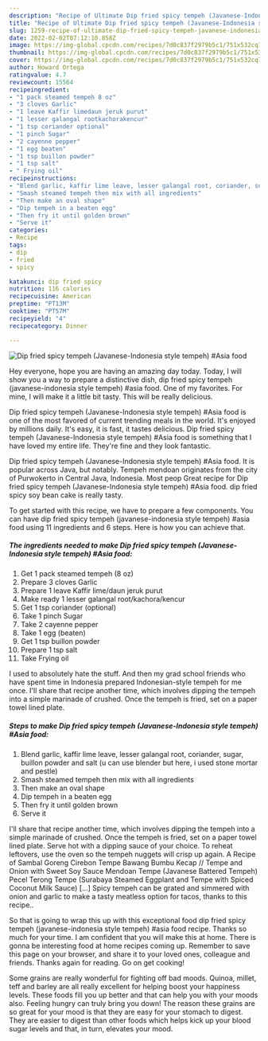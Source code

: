 ```yaml
---
description: "Recipe of Ultimate Dip fried spicy tempeh (Javanese-Indonesia style tempeh) #Asia food"
title: "Recipe of Ultimate Dip fried spicy tempeh (Javanese-Indonesia style tempeh) #Asia food"
slug: 1259-recipe-of-ultimate-dip-fried-spicy-tempeh-javanese-indonesia-style-tempeh-asia-food
date: 2022-02-02T07:12:10.858Z
image: https://img-global.cpcdn.com/recipes/7d0c837f2979b5c1/751x532cq70/dip-fried-spicy-tempeh-javanese-indonesia-style-tempeh-asia-food-recipe-main-photo.jpg
thumbnail: https://img-global.cpcdn.com/recipes/7d0c837f2979b5c1/751x532cq70/dip-fried-spicy-tempeh-javanese-indonesia-style-tempeh-asia-food-recipe-main-photo.jpg
cover: https://img-global.cpcdn.com/recipes/7d0c837f2979b5c1/751x532cq70/dip-fried-spicy-tempeh-javanese-indonesia-style-tempeh-asia-food-recipe-main-photo.jpg
author: Howard Ortega
ratingvalue: 4.7
reviewcount: 15564
recipeingredient:
- "1 pack steamed tempeh 8 oz"
- "3 cloves Garlic"
- "1 leave Kaffir limedaun jeruk purut"
- "1 lesser galangal rootkachorakencur"
- "1 tsp coriander optional"
- "1 pinch Sugar"
- "2 cayenne pepper"
- "1 egg beaten"
- "1 tsp buillon powder"
- "1 tsp salt"
- " Frying oil"
recipeinstructions:
- "Blend garlic, kaffir lime leave, lesser galangal root, coriander, sugar, buillon powder and salt (u can use blender but here, i used stone mortar and pestle)"
- "Smash steamed tempeh then mix with all ingredients"
- "Then make an oval shape"
- "Dip tempeh in a beaten egg"
- "Then fry it until golden brown"
- "Serve it"
categories:
- Recipe
tags:
- dip
- fried
- spicy

katakunci: dip fried spicy 
nutrition: 116 calories
recipecuisine: American
preptime: "PT13M"
cooktime: "PT57M"
recipeyield: "4"
recipecategory: Dinner

---
```



![Dip fried spicy tempeh (Javanese-Indonesia style tempeh) #Asia food](https://img-global.cpcdn.com/recipes/7d0c837f2979b5c1/751x532cq70/dip-fried-spicy-tempeh-javanese-indonesia-style-tempeh-asia-food-recipe-main-photo.jpg)

Hey everyone, hope you are having an amazing day today. Today, I will show you a way to prepare a distinctive dish, dip fried spicy tempeh (javanese-indonesia style tempeh) #asia food. One of my favorites. For mine, I will make it a little bit tasty. This will be really delicious.

Dip fried spicy tempeh (Javanese-Indonesia style tempeh) #Asia food is one of the most favored of current trending meals in the world. It's enjoyed by millions daily. It's easy, it is fast, it tastes delicious. Dip fried spicy tempeh (Javanese-Indonesia style tempeh) #Asia food is something that I have loved my entire life. They're fine and they look fantastic.

Dip fried spicy tempeh (Javanese-Indonesia style tempeh) #Asia food. It is popular across Java, but notably. Tempeh mendoan originates from the city of Purwokerto in Central Java, Indonesia. Most peop Great recipe for Dip fried spicy tempeh (Javanese-Indonesia style tempeh) #Asia food. dip fried spicy soy bean cake is really tasty.


To get started with this recipe, we have to prepare a few components. You can have dip fried spicy tempeh (javanese-indonesia style tempeh) #asia food using 11 ingredients and 6 steps. Here is how you can achieve that.

<!--inarticleads1-->

##### The ingredients needed to make Dip fried spicy tempeh (Javanese-Indonesia style tempeh) #Asia food:

1. Get 1 pack steamed tempeh (8 oz)
1. Prepare 3 cloves Garlic
1. Prepare 1 leave Kaffir lime/daun jeruk purut
1. Make ready 1 lesser galangal root/kachora/kencur
1. Get 1 tsp coriander (optional)
1. Take 1 pinch Sugar
1. Take 2 cayenne pepper
1. Take 1 egg (beaten)
1. Get 1 tsp buillon powder
1. Prepare 1 tsp salt
1. Take  Frying oil


I used to absolutely hate the stuff. And then my grad school friends who have spent time in Indonesia prepared Indonesian-style tempeh for me once. I&#39;ll share that recipe another time, which involves dipping the tempeh into a simple marinade of crushed. Once the tempeh is fried, set on a paper towel lined plate. 

<!--inarticleads2-->

##### Steps to make Dip fried spicy tempeh (Javanese-Indonesia style tempeh) #Asia food:

1. Blend garlic, kaffir lime leave, lesser galangal root, coriander, sugar, buillon powder and salt (u can use blender but here, i used stone mortar and pestle)
1. Smash steamed tempeh then mix with all ingredients
1. Then make an oval shape
1. Dip tempeh in a beaten egg
1. Then fry it until golden brown
1. Serve it


I&#39;ll share that recipe another time, which involves dipping the tempeh into a simple marinade of crushed. Once the tempeh is fried, set on a paper towel lined plate. Serve hot with a dipping sauce of your choice. To reheat leftovers, use the oven so the tempeh nuggets will crisp up again. A Recipe of Sambal Goreng Cirebon Tempe Bawang Bumbu Kecap // Tempe and Onion with Sweet Soy Sauce Mendoan Tempe (Javanese Battered Tempeh) Pecel Terong Tempe (Surabaya Steamed Eggplant and Tempe with Spiced Coconut Milk Sauce) […] Spicy tempeh can be grated and simmered with onion and garlic to make a tasty meatless option for tacos, thanks to this recipe.. 

So that is going to wrap this up with this exceptional food dip fried spicy tempeh (javanese-indonesia style tempeh) #asia food recipe. Thanks so much for your time. I am confident that you will make this at home. There is gonna be interesting food at home recipes coming up. Remember to save this page on your browser, and share it to your loved ones, colleague and friends. Thanks again for reading. Go on get cooking!

Some grains are really wonderful for fighting off bad moods. Quinoa, millet, teff and barley are all really excellent for helping boost your happiness levels. These foods fill you up better and that can help you with your moods also. Feeling hungry can truly bring you down! The reason these grains are so great for your mood is that they are easy for your stomach to digest. They are easier to digest than other foods which helps kick up your blood sugar levels and that, in turn, elevates your mood.
